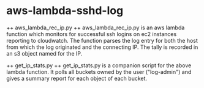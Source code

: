 # aws-lambda-sshd-log
++ aws_lambda_rec_ip.py ++
aws_lambda_rec_ip.py is an aws lambda function which monitors for successful ssh logins on ec2 instances reporting
to cloudwatch.  The function parses the log entry for both the host from which the log originated and the connecting IP.
The tally is recorded in an s3 object named for the IP.

++ get_ip_stats.py ++
get_ip_stats.py is a companion script for the above lambda function. It polls all buckets owned by the user ("log-admin")
and gives a summary report for each object of each bucket.
